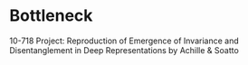 # Bottleneck
10-718 Project: Reproduction of Emergence of Invariance and Disentanglement in Deep Representations by Achille &amp; Soatto
